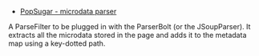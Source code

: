 * [PopSugar  - microdata parser](https://github.com/PopSugar/storm-crawler-extensions/tree/master/microdata-parser)

A ParseFilter to be plugged in with the ParserBolt (or the JSoupParser). It extracts all the microdata stored in the page and adds it to the metadata map using a key-dotted path.